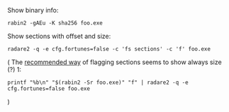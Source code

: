 Show binary info:
```
rabin2 -gAEu -K sha256 foo.exe
```

Show sections with offset and size:
```
radare2 -q -e cfg.fortunes=false -c 'fs sections' -c 'f' foo.exe
```

(
The [recommended way](https://book.rada.re/tools/rabin2/program_sections.html)
of flagging sections seems to show always size (?) 1:
```
printf "%b\n" "$(rabin2 -Sr foo.exe)" "f" | radare2 -q -e cfg.fortunes=false foo.exe
```
)
